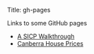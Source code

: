 Title: gh-pages

Links to some GitHub pages

- [A SICP Walkthrough](http://mngu2382.github.io/sicp)
- [Canberra House Prices](http://mngu2382.github.io/CanHouse)

